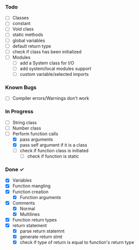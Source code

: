 ### Todo

- [ ] Classes
- [ ] constant
- [ ] Void class
- [ ] static methods
- [ ] global variables
- [ ] default return type
- [ ] check if class has been initialized
- [ ] Modules
    - [ ] add a System class for I/O
    - [ ] add system/local modules support
    - [ ] custom variable/selected imports

### Known Bugs

- [ ] Compiler errors/Warnings don't work

### In Progress

- [ ] String class
- [ ] Number class
- [ ] Perform function calls
    - [x] pass arguments
    - [x] pass self argument if it is a class
    - [ ] check if function class is initiated
        - [ ] check if function is static

### Done ✓

- [x] Variables
- [x] Function mangling
- [x] Function creation
    - [x] Function arguments
- [x] Comments
    - [x] Normal
    - [x] Multilines
- [x] Function return types
- [x] return statement
    - [x] parse return statemnt
    - [x] generate return stmt
    - [x] check if type of return is equal to function's return type